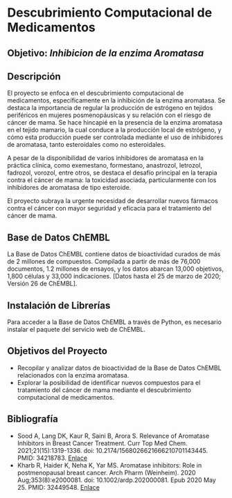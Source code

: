# Descubrimiento Computacional de Medicamentos

## __Objetivo__: _Inhibicion de la enzima Aromatasa_

## Descripción
El proyecto se enfoca en el descubrimiento computacional de medicamentos, específicamente en la inhibición de la enzima aromatasa. Se destaca la importancia de regular la producción de estrógeno en tejidos periféricos en mujeres posmenopáusicas y su relación con el riesgo de cáncer de mama. Se hace hincapié en la presencia de la enzima aromatasa en el tejido mamario, la cual conduce a la producción local de estrógeno, y cómo esta producción puede ser controlada mediante el uso de inhibidores de aromatasa, tanto esteroidales como no esteroidales.

A pesar de la disponibilidad de varios inhibidores de aromatasa en la práctica clínica, como exemestano, formestano, anastrozol, letrozol, fadrozol, vorozol, entre otros, se destaca el desafío principal en la terapia contra el cáncer de mama: la toxicidad asociada, particularmente con los inhibidores de aromatasa de tipo esteroide.

El proyecto subraya la urgente necesidad de desarrollar nuevos fármacos contra el cáncer con mayor seguridad y eficacia para el tratamiento del cáncer de mama.

## Base de Datos ChEMBL

La Base de Datos ChEMBL contiene datos de bioactividad curados de más de 2 millones de compuestos. Compilada a partir de más de 76,000 documentos, 1.2 millones de ensayos, y los datos abarcan 13,000 objetivos, 1,800 células y 33,000 indicaciones. [Datos hasta el 25 de marzo de 2020; Versión 26 de ChEMBL].

## Instalación de Librerías

Para acceder a la Base de Datos ChEMBL a través de Python, es necesario instalar el paquete del servicio web de ChEMBL. 

## Objetivos del Proyecto

- Recopilar y analizar datos de bioactividad de la Base de Datos ChEMBL relacionados con la enzima aromatasa.
- Explorar la posibilidad de identificar nuevos compuestos para el tratamiento del cáncer de mama mediante el descubrimiento computacional de medicamentos.

## Bibliografía

- Sood A, Lang DK, Kaur R, Saini B, Arora S. Relevance of Aromatase Inhibitors in Breast Cancer Treatment. Curr Top Med Chem. 2021;21(15):1319-1336. doi: 10.2174/1568026621666210701143445. PMID: 34218783.
    [Enlace](https://pubmed.ncbi.nlm.nih.gov/34218783/)
- Kharb R, Haider K, Neha K, Yar MS. Aromatase inhibitors: Role in postmenopausal breast cancer. Arch Pharm (Weinheim). 2020 Aug;353(8):e2000081. doi: 10.1002/ardp.202000081. Epub 2020 May 25. PMID: 32449548.
    [Enlace](https://pubmed.ncbi.nlm.nih.gov/32449548/)